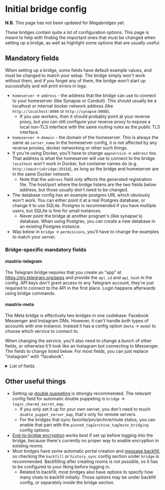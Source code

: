 # Initial bridge config
**N.B.** This page has not been updated for Megabridges yet.

These bridges contain quite a lot of configuration options. This page is meant
to help with finding the important ones that must be changed when setting up
a bridge, as well as highlight some options that are usually useful.

## Mandatory fields
When setting up a bridge, some fields have default example values, and must be
changed to match your setup. The bridge simply won't work without them, and if
you forget any of them, the bridge won't start up successfully and will print
errors in logs.

* `homeserver` -> `address` - the address that the bridge can use to connect to
  your homeserver (like Synapse or Conduit). This should usually be a localhost
  or internal docker network address (like `http://localhost:8008` or `http://synapse:8008`).
  * If you use workers, then it should probably point at your reverse proxy,
    but you can still configure your reverse proxy to expose a local non-TLS
    interface with the same routing rules as the public TLS interface.
* `homeserver` -> `domain` - the domain of the homeserver. This is always the
  same as `server_name` in the homeserver config, it is not affected by any
  reverse proxies, docker networking or other such things.
* If you're using Docker, you'll have to change `appservice` -> `address` too.
  That address is what the homeserver will use to connect to the bridge.
  `localhost` won't work in Docker, but container names do
  (e.g. `http://mautrixbridge:29318`), as long as the bridge and homeserver are
  in the same Docker network.
  * Note that the `address` field only affects the generated registration file.
    The host/port where the bridge listens are the two fields below address,
    but those usually don't need to be changed.
* The database config has an example postgres URI, which obviously won't work.
  You can either point it at a real Postgres database, or change it to use
  SQLite. Postgres is recommended if you have multiple users, but SQLite is
  fine for small instances.
  * Never point the bridge at another program's (like synapse's) database.
    When using Postgres, you can create a new database in an existing Postgres
    instance.
* Way below in `bridge` -> `permissions`, you'll have to change the examples
  to match your server.

### Bridge-specific mandatory fields
#### mautrix-telegram
The Telegram bridge requires that you create an "app" at <https://my.telegram.org/apps>
and provide the `api_id` and `api_hash` in the config. API keys don't grant
access to any Telegram account, they're just required to connect to the API
in the first place. Login happens afterwards using bridge commands.

#### mautrix-meta
The Meta bridge is effectively two bridges in one codebase: Facebook Messenger
and Instagram DMs. However, it can't handle both types of accounts with one
instance. Instead it has a config option (`meta` -> `mode`) to choose which
service to connect to.

When changing the service, you'll also need to change a bunch of other fields,
or otherwise it'll look like an Instagram bot connecting to Messenger. The
fields to change listed below. For most fields, you can just replace
"instagram" with "facebook".

<details>
<summary>List of fields</summary>

* `meta` -> `mode` (duh)
* `appservice` -> `id`
* `appservice` -> `bot` -> `username`
* `appservice` -> `bot` -> `displayname`
* `appservice` -> `bot` -> `avatar`
  * Instagram: `mxc://maunium.net/JxjlbZUlCPULEeHZSwleUXQv`
  * Messenger: `mxc://maunium.net/ygtkteZsXnGJLJHRchUwYWak`
  * Facebook: `mxc://maunium.net/uvPDxOQGCvGbPsYDiuHlNiiE`
* `bridge` -> `username_template`
* `bridge` -> `management_room_text` -> `welcome`

If you're duplicating an already-working bridge config, also remember to change
the appservice port and database URI (you can't share one database for two
bridges). The `as_token` and `hs_token` will be regenerated when you generate
a new registration.

</details>

## Other useful things

* Setting up [double puppeting] is strongly recommended. The relevant config
  field for automatic double puppeting is `bridge` -> `login_shared_secret_map`.
  * If you only set it up for your own server, you don't need to touch
    `double_puppet_server_map`, that's only for remote servers.
  * For the bridges that sync favorite/pin/archive/mute status, you can enable
    that part with the `pinned_tag`/`archive_tag`/`mute_bridging` config options.
* [End-to-bridge encryption] works best if set up before logging into the
  bridge, because there's currently no proper way to enable encryption in
  existing rooms.
* Most bridges have some automatic portal creation and [message backfill],
  so checking the `backfill` or `history_sync` config section under `bridge`
  is recommended. Backfilling after creating rooms is not possible, so it has
  to be configured to your liking before logging in.
  * Related to backfill, most bridges also have options to specify how many
    chats to backfill initially. Those options may be under backfill config,
    or separately inside the bridge section.

[double puppeting]: https://docs.mau.fi/bridges/general/double-puppeting.html
[End-to-bridge encryption]: https://docs.mau.fi/bridges/general/end-to-bridge-encryption.html
[message backfill]: https://docs.mau.fi/bridges/general/backfill.html
